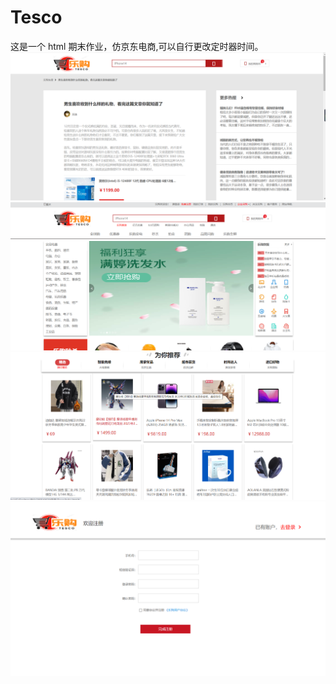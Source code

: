 # Tesco

这是一个 html 期末作业，仿京东电商,可以自行更改定时器时间。
![image](https://github.com/chengdaosen/Tesco/blob/main/img/Snipaste_2023-07-13_12-47-13.png)
![image](https://github.com/chengdaosen/Tesco/blob/main/img/Snipaste_2023-07-13_12-48-08.png)
![image](https://github.com/chengdaosen/Tesco/blob/main/img/Snipaste_2023-07-13_12-48-31.png)
![image](https://github.com/chengdaosen/Tesco/blob/main/img/Snipaste_2023-07-13_12-48-51.png)
